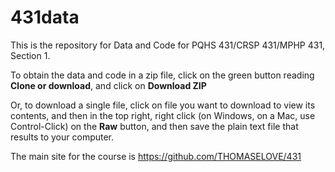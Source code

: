 # 431data
This is the repository for Data and Code for PQHS 431/CRSP 431/MPHP 431, Section 1.

To obtain the data and code in a zip file, click on the green button reading **Clone or download**, and click on **Download ZIP**

Or, to download a single file, click on file you want to download to view its contents, and then in the top right, right click (on Windows, on a Mac, use Control-Click) on the **Raw** button, and then save the plain text file that results to your computer.

The main site for the course is https://github.com/THOMASELOVE/431
